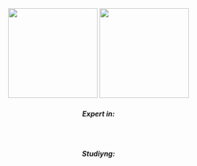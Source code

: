 <div style="text-decoration: none">
<div align="center">
  <a href="https://github.com/lucaspabreu" style="text-decoration: none">
  <img height="180em" src="https://github-readme-stats.vercel.app/api?username=lucaspabreu&theme=github_dark&include_all_commits=true&count_private=true">
  <img height="180em" src="https://github-readme-stats.vercel.app/api/top-langs/?username=lucaspabreu&theme=github_dark&langs_count=7">
</div>
  

 <div align="center">
   <h5>Expert in:</h5>
    <img style="text-decoration: none" height="17em" src="https://aleen42.github.io/badges/src/photoshop.svg">
    <img style="text-decoration: none" height="17em" src="https://aleen42.github.io/badges/src/illustrator.svg">
    <img style="text-decoration: none" height="17em" src="https://aleen42.github.io/badges/src/after_effects.svg">
    <img style="text-decoration: none" height="17em" src="https://aleen42.github.io/badges/src/premiere.svg">
    <br/>
</div>

<div align="center">
   <h5>Studiyng:</h5>
    <img style="text-decoration: none" height="17em" src="https://img.shields.io/badge/HTML-239120?style=for-the-badge&logo=html5&logoColor=white">   
    <img style="text-decoration: none" height="17em" src="https://img.shields.io/badge/CSS-239120?&style=for-the-badge&logo=css3&logoColor=white">   
    <img style="text-decoration: none" height="17em" src="https://img.shields.io/badge/JavaScript-F7DF1E?style=for-the-badge&logo=javascript&logoColor=black">
    <img style="text-decoration: none" height="17em" src="https://img.shields.io/badge/Python-3776AB?style=for-the-badge&logo=python&logoColor=white">   

</div>
  </div>
